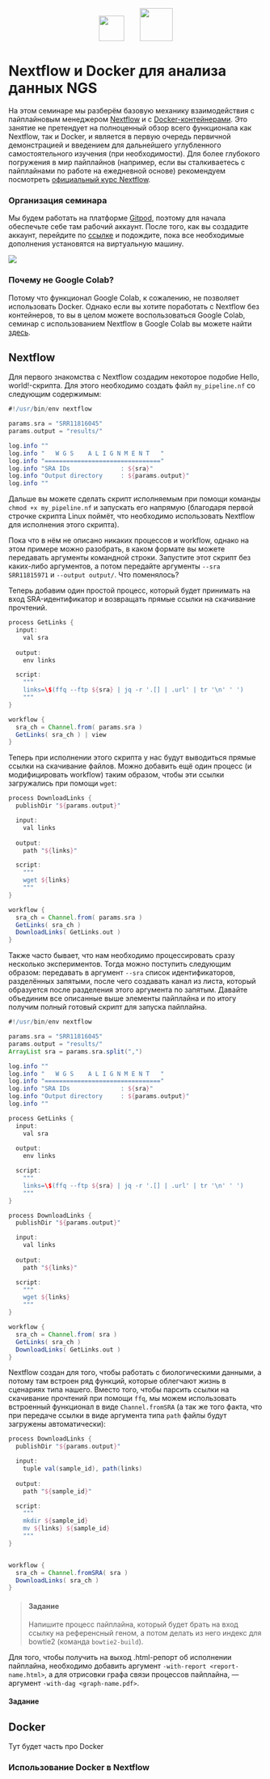<p align="center"><a href="https://www.nextflow.io"><img src="https://raw.githubusercontent.com/nextflow-io/trademark/master/nextflow2014_no-bg.png" height="50"></a>&nbsp;&nbsp;&nbsp;&nbsp;&nbsp;&nbsp;&nbsp;&nbsp;<a href="https://www.docker.com"><img src="https://ml.globenewswire.com/Resource/Download/c83c4886-b215-4cf0-a973-64b8f65e7003" height="65"></a></p>

# Nextflow и Docker для анализа данных NGS
На этом семинаре мы разберём базовую механику взаимодействия с пайплайновым менеджером [Nextflow](https://www.nextflow.io) и с [Docker-контейнерами](https://www.docker.com). Это занятие не претендует на полноценный обзор всего функционала как Nextflow, так и Docker, и является в первую очередь первичной демонстрацией и введением для дальнейшего углубленного самостоятельного изучения (при необходимости). Для более глубокого погружения в мир пайплайнов (например, если вы сталкиваетесь с пайплайнами по работе на ежедневной основе) рекомендуем посмотреть [официальный курс Nextflow](https://training.nextflow.io).

### Организация семинара
Мы будем работать на платформе [Gitpod](https://www.gitpod.io), поэтому для начала обеспечьте себе там рабочий аккаунт. После того, как вы создадите аккаунт, перейдите по [ссылке](https://gitpod.io/#https://github.com/serjisa/nextflow.tutorial) и подождите, пока все необходимые дополнения установятся на виртуальную машину.

<img href="https://gitpod.io/#https://github.com/serjisa/nextflow.tutorial" src="https://img.shields.io/badge/Gitpod-%20Open%20in%20Gitpod-908a85?logo=gitpod">

### Почему не Google Colab?
Потому что функционал Google Colab, к сожалению, не позволяет использовать Docker. Однако если вы хотите поработать с Nextflow без контейнеров, то вы в целом можете воспользоваться Google Colab, семинар с использованием Nextflow в Google Colab вы можете найти [здесь](https://github.com/serjisa/transcriptomics.msu/blob/main/Семинары/01_Базовая_работа_с_прочтениями.ipynb).

## Nextflow
Для первого знакомства с Nextflow создадим некоторое подобие Hello, world!-скрипта. Для этого необходимо создать файл `my_pipeline.nf` со следующим содержимым:
  
```Groovy
#!/usr/bin/env nextflow

params.sra = "SRR11816045"
params.output = "results/"

log.info ""
log.info "   W G S    A L I G N M E N T   "
log.info "================================"
log.info "SRA IDs              : ${sra}"
log.info "Output directory     : ${params.output}"
log.info ""
```

Дальше вы можете сделать скрипт исполняемым при помощи команды `chmod +x my_pipeline.nf` и запускать его напрямую (благодаря первой строчке скрипта Linux поймёт, что необходимо использовать Nextflow для исполнения этого скрипта).

Пока что в нём не описано никаких процессов и workflow, однако на этом примере можно разобрать, в каком формате вы можете передавать аргументы командной строки. Запустите этот скрипт без каких-либо аргументов, а потом передайте аргументы `--sra SRR11815971` и `--output output/`. Что поменялось?

Теперь добавим один простой процесс, который будет принимать на вход SRA-идентификатор и возвращать прямые ссылки на скачивание прочтений.
  
```Groovy
process GetLinks {
  input:
    val sra
  
  output:
    env links

  script:
    """
    links=\$(ffq --ftp ${sra} | jq -r '.[] | .url' | tr '\n' ' ')
    """
}

workflow {
  sra_ch = Channel.from( params.sra )
  GetLinks( sra_ch ) | view
}
```

Теперь при исполнении этого скрипта у нас будут выводиться прямые ссылки на скачивание файлов. Можно добавить ещё один процесс (и модифицировать workflow) таким образом, чтобы эти ссылки загружались при помощи `wget`:

```Groovy
process DownloadLinks {
  publishDir "${params.output}"

  input:
    val links
    
  output:
    path "${links}"

  script:
    """
    wget ${links}
    """
}

workflow {
  sra_ch = Channel.from( params.sra )
  GetLinks( sra_ch )
  DownloadLinks( GetLinks.out )
}
```

Также часто бывает, что нам необходимо процессировать сразу несколько экспериментов. Тогда можно поступить следующим образом: передавать в аргумент `--sra` список идентификаторов, разделённых запятыми, после чего создавать канал из листа, который образуется после разделения этого аргумента по запятым. Давайте объединим все описанные выше элементы пайплайна и по итогу получим полный готовый скрипт для запуска пайплайна.
  
```Groovy
#!/usr/bin/env nextflow

params.sra = "SRR11816045"
params.output = "results/"
ArrayList sra = params.sra.split(",")

log.info ""
log.info "   W G S    A L I G N M E N T   "
log.info "================================"
log.info "SRA IDs              : ${sra}"
log.info "Output directory     : ${params.output}"
log.info ""

process GetLinks {
  input:
    val sra
  
  output:
    env links

  script:
    """
    links=\$(ffq --ftp ${sra} | jq -r '.[] | .url' | tr '\n' ' ')
    """
}

process DownloadLinks {
  publishDir "${params.output}"

  input:
    val links
    
  output:
    path "${links}"

  script:
    """
    wget ${links}
    """
}

workflow {
  sra_ch = Channel.from( sra )
  GetLinks( sra_ch )
  DownloadLinks( GetLinks.out )
}
```

Nextflow создан для того, чтобы работать с биологическими данными, а потому там встроен ряд функций, которые облегчают жизнь в сценариях типа нашего. Вместо того, чтобы парсить ссылки на скачивание прочтений при помощи `ffq`, мы можем использовать встроенный функционал в виде `Channel.fromSRA` (а так же того факта, что при передаче ссылки в виде аргумента типа `path` файлы будут загружены автоматически):
  
```Groovy
process DownloadLinks {
  publishDir "${params.output}"

  input:
    tuple val(sample_id), path(links)
  
  output:
    path "${sample_id}"

  script:
    """
    mkdir ${sample_id}
    mv ${links} ${sample_id}
    """
}


workflow {
  sra_ch = Channel.fromSRA( sra )
  DownloadLinks( sra_ch )
}
```

> #### Задание
> Напишите процесс пайплайна, который будет брать на вход ссылку на референсный геном, а потом делать из него индекс для bowtie2 (команда `bowtie2-build`).

Для того, чтобы получить на выход .html-репорт об исполнении пайплайна, необходимо добавить аргумент `-with-report <report-name.html>`, а для отрисовки графа связи процессов пайплайна, — аргумент `-with-dag <graph-name.pdf>`.

#### Задание


## Docker
Тут будет часть про Docker

### Использование Docker в Nextflow
